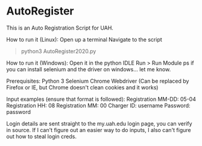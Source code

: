 # AutoRegister
This is an Auto Registration Script for UAH.

How to run it (Linux):
  Open up a terminal
  Navigate to the script
  >python3 AutoRegister2020.py

How to run it (Windows):
  Open it in the python IDLE
  Run > Run Module
  ps if you can install selenium and the driver on windows... let me know.


Prerequisites:
  Python 3
  Selenium
  Chrome Webdriver (Can be replaced by Firefox or IE, but Chrome doesn't clean cookies and it works)
  
Input examples (ensure that format is followed):
  Registration MM-DD: 05-04
  Registration HH: 08
  Registration MM: 00
  Charger ID: username
  Password: password
  
Login details are sent straight to the my.uah.edu login page, you can verify in source.
If I can't figure out an easier way to do inputs, I also can't figure out how to steal login creds.
